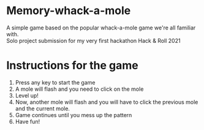 # Memory-whack-a-mole
A simple game based on the popular whack-a-mole game we're all familiar with.\
Solo project submission for my very first hackathon Hack & Roll 2021

# Instructions for the game
1. Press any key to start the game
2. A mole will flash and you need to click on the mole
3. Level up!
4. Now, another mole will flash and you will have to click the previous mole and the current mole.
5. Game continues until you mess up the pattern
6. Have fun!

